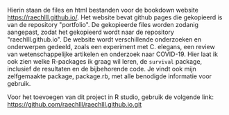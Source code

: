 Hierin staan de files en html bestanden voor de bookdown website https://raechlll.github.io/. Het website bevat github pages die gekopieerd is van de  repository "portfolio". De gekopieerde files worden zodanig aangepast, zodat het gekopieerd wordt naar de repository "raechlll.github.io". De website wordt verschillende onderzoeken en onderwerpen gedeeld, zoals een experiment met C. elegans, een review van wetenschappelijke artikelen en onderzoek naar COVID-19. Hier laat ik ook zien welke R-packages ik graag wil leren, de `survival` package, inclusief de resultaten en de bijbehorende code. Je vindt ook mijn zelfgemaakte package, package.rb, met alle benodigde informatie voor gebruik. 

Voor het toevoegen van dit project in R studio, gebruik de volgende link: https://github.com/raechlll/raechlll.github.io.git
